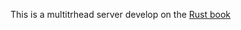 This is a multitrhead server develop on the [Rust book](https://doc.rust-lang.org/stable/book/ch20-00-final-project-a-web-server.html)

